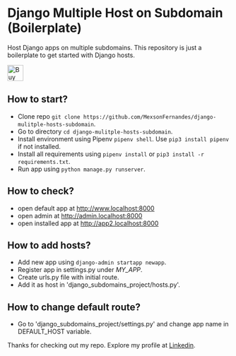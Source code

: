 # Django Multiple Host on Subdomain (Boilerplate)

Host Django apps on multiple subdomains. This repository is just a boilerplate to get started with Django hosts.

<a href='https://ko-fi.com/Y8Y31LBT4' target='_blank'><img height='36' style='border:0px;height:36px;' src='https://cdn.ko-fi.com/cdn/kofi3.png?v=2' border='0' alt='Buy Me a Coffee at ko-fi.com' /></a>

## How to start?

* Clone repo `git clone https://github.com/MexsonFernandes/django-mulitple-hosts-subdomain`.
* Go to directory `cd django-mulitple-hosts-subdomain`.
* Install environment using Pipenv `pipenv shell`. Use `pip3 install pipenv` if not installed.
* Install all requirements using `pipenv install` or `pip3 install -r requirements.txt`.
* Run app using `python manage.py runserver`.

## How to check?

* open default app at http://www.localhost:8000
* open admin at http://admin.localhost:8000
* open installed app at http://app2.localhost:8000

## How to add hosts?

* Add new app using `django-admin startapp newapp`.
* Register app in settings.py under *MY_APP*.
* Create urls.py file with initial route.
* Add it as host in 'django_subdomains_project/hosts.py'.

## How to change default route?

* Go to 'django_subdomains_project/settings.py' and change app name in DEFAULT_HOST variable.

Thanks for checking out my repo. Explore my profile at [Linkedin](https://www.linkedin.com/mexsonfernandes).
